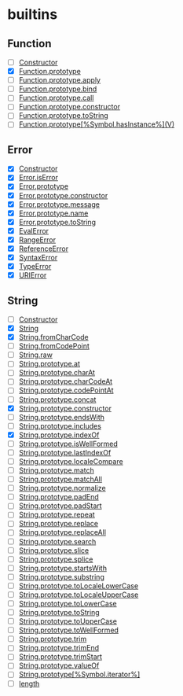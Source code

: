 # builtins

## Function

* [ ] [Constructor](https://tc39.es/ecma262/#sec-function-constructor)
* [x] [Function.prototype](https://tc39.es/ecma262/#sec-function.prototype)
* [ ] [Function.prototype.apply](https://tc39.es/ecma262/#sec-function.prototype.apply)
* [ ] [Function.prototype.bind](https://tc39.es/ecma262/#sec-function.prototype.bind)
* [ ] [Function.prototype.call](https://tc39.es/ecma262/#sec-function.prototype.call)
* [ ] [Function.prototype.constructor](https://tc39.es/ecma262/#sec-function.prototype.constructor)
* [ ] [Function.prototype.toString](https://tc39.es/ecma262/#sec-function.prototype.tostring)
* [ ] [Function.prototype\[%Symbol.hasInstance%\]\(V\)](https://tc39.es/ecma262/#sec-function.prototype-%symbol.hasinstance%)

## Error

* [x] [Constructor](https://tc39.es/ecma262/#sec-error-constructor)
* [x] [Error.isError](https://tc39.es/ecma262/#sec-error.iserror)
* [x] [Error.prototype](https://tc39.es/ecma262/#sec-error.prototype)
* [x] [Error.prototype.constructor](https://tc39.es/ecma262/#sec-error.prototype.constructor)
* [x] [Error.prototype.message](https://tc39.es/ecma262/#sec-error.prototype.message)
* [x] [Error.prototype.name](https://tc39.es/ecma262/#sec-error.prototype.name)
* [x] [Error.prototype.toString](https://tc39.es/ecma262/#sec-error.prototype.tostring)
* [x] [EvalError](https://tc39.es/ecma262/#sec-native-error-types-used-in-this-standard-evalerror)
* [x] [RangeError](https://tc39.es/ecma262/#sec-native-error-types-used-in-this-standard-rangeerror)
* [x] [ReferenceError](https://tc39.es/ecma262/#sec-native-error-types-used-in-this-standard-referenceerror)
* [x] [SyntaxError](https://tc39.es/ecma262/#sec-native-error-types-used-in-this-standard-syntaxerror)
* [x] [TypeError](https://tc39.es/ecma262/#sec-native-error-types-used-in-this-standard-typeerror)
* [x] [URIError](https://tc39.es/ecma262/#sec-native-error-types-used-in-this-standard-urierror)

## String

* [ ] [Constructor](https://tc39.es/ecma262/#sec-string-constructor)
* [x] [String](https://tc39.es/ecma262/#sec-string-constructor)
* [x] [String.fromCharCode](https://tc39.es/ecma262/#sec-string.fromcharcode)
* [ ] [String.fromCodePoint](https://tc39.es/ecma262/#sec-string.fromcodepoint)
* [ ] [String.raw](https://tc39.es/ecma262/#sec-string.raw)
* [ ] [String.prototype.at](https://tc39.es/ecma262/#sec-string.prototype.at)
* [ ] [String.prototype.charAt](https://tc39.es/ecma262/#sec-string.prototype.charat)
* [ ] [String.prototype.charCodeAt](https://tc39.es/ecma262/#sec-string.prototype.charcodeat)
* [ ] [String.prototype.codePointAt](https://tc39.es/ecma262/#sec-string.prototype.codepointat)
* [ ] [String.prototype.concat](https://tc39.es/ecma262/#sec-string.prototype.concat)
* [x] [String.prototype.constructor](https://tc39.es/ecma262/#sec-string.prototype.constructor)
* [ ] [String.prototype.endsWith](https://tc39.es/ecma262/#sec-string.prototype.endswith)
* [ ] [String.prototype.includes](https://tc39.es/ecma262/#sec-string.prototype.includes)
* [x] [String.prototype.indexOf](https://tc39.es/ecma262/#sec-string.prototype.indexof)
* [ ] [String.prototype.isWellFormed](https://tc39.es/ecma262/#sec-string.prototype.iswellformed)
* [ ] [String.prototype.lastIndexOf](https://tc39.es/ecma262/#sec-string.prototype.lastindexof)
* [ ] [String.prototype.localeCompare](https://tc39.es/ecma262/#sec-string.prototype.localecompare)
* [ ] [String.prototype.match](https://tc39.es/ecma262/#sec-string.prototype.match)
* [ ] [String.prototype.matchAll](https://tc39.es/ecma262/#sec-string.prototype.matchall)
* [ ] [String.prototype.normalize](https://tc39.es/ecma262/#sec-string.prototype.normalize)
* [ ] [String.prototype.padEnd](https://tc39.es/ecma262/#sec-string.prototype.padend)
* [ ] [String.prototype.padStart](https://tc39.es/ecma262/#sec-string.prototype.padstart)
* [ ] [String.prototype.repeat](https://tc39.es/ecma262/#sec-string.prototype.repeat)
* [ ] [String.prototype.replace](https://tc39.es/ecma262/#sec-string.prototype.replace)
* [ ] [String.prototype.replaceAll](https://tc39.es/ecma262/#sec-string.prototype.replaceall)
* [ ] [String.prototype.search](https://tc39.es/ecma262/#sec-string.prototype.search)
* [ ] [String.prototype.slice](https://tc39.es/ecma262/#sec-string.prototype.slice)
* [ ] [String.prototype.splice](https://tc39.es/ecma262/#sec-string.prototype.split)
* [ ] [String.prototype.startsWith](https://tc39.es/ecma262/#sec-string.prototype.startswith)
* [ ] [String.prototype.substring](https://tc39.es/ecma262/#sec-string.prototype.substring)
* [ ] [String.prototype.toLocaleLowerCase](https://tc39.es/ecma262/#sec-string.prototype.tolocalelowercase)
* [ ] [String.prototype.toLocaleUpperCase](https://tc39.es/ecma262/#sec-string.prototype.tolocaleuppercase)
* [ ] [String.prototype.toLowerCase](https://tc39.es/ecma262/#sec-string.prototype.tolowercase)
* [ ] [String.prototype.toString](https://tc39.es/ecma262/#sec-string.prototype.tostring)
* [ ] [String.prototype.toUpperCase](https://tc39.es/ecma262/#sec-string.prototype.touppercase)
* [ ] [String.prototype.toWellFormed](https://tc39.es/ecma262/#sec-string.prototype.towellformed)
* [ ] [String.prototype.trim](https://tc39.es/ecma262/#sec-string.prototype.trim)
* [ ] [String.prototype.trimEnd](https://tc39.es/ecma262/#sec-string.prototype.trimend)
* [ ] [String.prototype.trimStart](https://tc39.es/ecma262/#sec-string.prototype.trimstart)
* [ ] [String.prototype.valueOf](https://tc39.es/ecma262/#sec-string.prototype.valueof)
* [ ] [String.prototype\[%Symbol.iterator%\]](https://tc39.es/ecma262/#sec-string.prototype-%symbol.iterator%)
* [ ] [length](https://tc39.es/ecma262/#sec-properties-of-string-instances-length)
